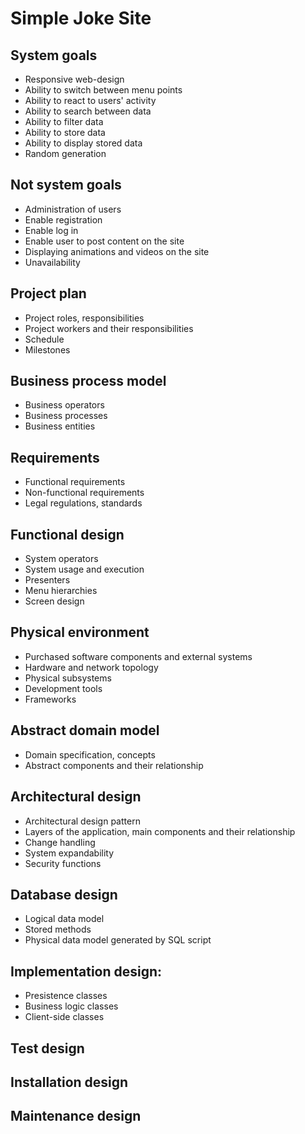 # Simple Joke Site

## System goals
* Responsive web-design
* Ability to switch between menu points
* Ability to react to users' activity
* Ability to search between data
* Ability to filter data
* Ability to store data
* Ability to display stored data
* Random generation



## Not system goals
* Administration of users
* Enable registration
* Enable log in
* Enable user to post content on the site
* Displaying animations and videos on the site
* Unavailability

## Project plan
* Project roles, responsibilities
* Project workers and their responsibilities
* Schedule
* Milestones

## Business process model
* Business operators
* Business processes
* Business entities

## Requirements
* Functional requirements
* Non-functional requirements
* Legal regulations, standards

## Functional design
* System operators
* System usage and execution
* Presenters
* Menu hierarchies
* Screen design

## Physical environment
* Purchased software components and external systems
* Hardware and network topology
* Physical subsystems
* Development tools
* Frameworks

## Abstract domain model
* Domain specification, concepts
* Abstract components and their relationship

## Architectural design
* Architectural design pattern
* Layers of the application, main components and their relationship
* Change handling
* System expandability
* Security functions

## Database design
* Logical data model
* Stored methods
* Physical data model generated by SQL script

## Implementation design:
* Presistence classes
* Business logic classes
* Client-side classes

## Test design

## Installation design

## Maintenance design